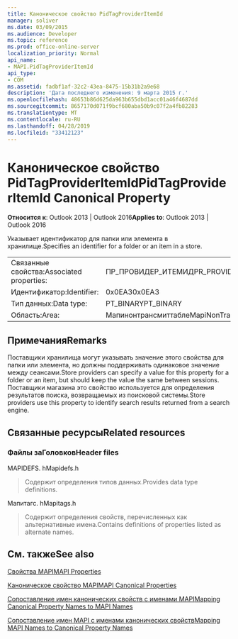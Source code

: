```yaml
---
title: Каноническое свойство PidTagProviderItemId
manager: soliver
ms.date: 03/09/2015
ms.audience: Developer
ms.topic: reference
ms.prod: office-online-server
localization_priority: Normal
api_name:
- MAPI.PidTagProviderItemId
api_type:
- COM
ms.assetid: fadbf1af-32c2-43ea-8475-15b31b2a9e68
description: 'Дата последнего изменения: 9 марта 2015 г.'
ms.openlocfilehash: 48653b86d625da963b655dbd1acc01a46f4687dd
ms.sourcegitcommit: 8657170d071f9bcf680aba50b9c07f2a4fb82283
ms.translationtype: MT
ms.contentlocale: ru-RU
ms.lasthandoff: 04/28/2019
ms.locfileid: "33412123"
---
```

# <a name="pidtagprovideritemid-canonical-property"></a><span data-ttu-id="3cdb3-103">Каноническое свойство PidTagProviderItemId</span><span class="sxs-lookup"><span data-stu-id="3cdb3-103">PidTagProviderItemId Canonical Property</span></span>

  
  
<span data-ttu-id="3cdb3-104">**Относится к**: Outlook 2013 | Outlook 2016</span><span class="sxs-lookup"><span data-stu-id="3cdb3-104">**Applies to**: Outlook 2013 | Outlook 2016</span></span> 
  
<span data-ttu-id="3cdb3-105">Указывает идентификатор для папки или элемента в хранилище.</span><span class="sxs-lookup"><span data-stu-id="3cdb3-105">Specifies an identifier for a folder or an item in a store.</span></span>
  
|||
|:-----|:-----|
|<span data-ttu-id="3cdb3-106">Связанные свойства:</span><span class="sxs-lookup"><span data-stu-id="3cdb3-106">Associated properties:</span></span>  <br/> |<span data-ttu-id="3cdb3-107">ПР_ПРОВИДЕР_ИТЕМИД</span><span class="sxs-lookup"><span data-stu-id="3cdb3-107">PR_PROVIDER_ITEMID</span></span>  <br/> |
|<span data-ttu-id="3cdb3-108">Идентификатор:</span><span class="sxs-lookup"><span data-stu-id="3cdb3-108">Identifier:</span></span>  <br/> |<span data-ttu-id="3cdb3-109">0x0EA3</span><span class="sxs-lookup"><span data-stu-id="3cdb3-109">0x0EA3</span></span>  <br/> |
|<span data-ttu-id="3cdb3-110">Тип данных:</span><span class="sxs-lookup"><span data-stu-id="3cdb3-110">Data type:</span></span>  <br/> |<span data-ttu-id="3cdb3-111">PT_BINARY</span><span class="sxs-lookup"><span data-stu-id="3cdb3-111">PT_BINARY</span></span>  <br/> |
|<span data-ttu-id="3cdb3-112">Область:</span><span class="sxs-lookup"><span data-stu-id="3cdb3-112">Area:</span></span>  <br/> |<span data-ttu-id="3cdb3-113">Мапинонтрансмиттабле</span><span class="sxs-lookup"><span data-stu-id="3cdb3-113">MapiNonTransmittable</span></span>  <br/> |
   
## <a name="remarks"></a><span data-ttu-id="3cdb3-114">Примечания</span><span class="sxs-lookup"><span data-stu-id="3cdb3-114">Remarks</span></span>

<span data-ttu-id="3cdb3-115">Поставщики хранилища могут указывать значение этого свойства для папки или элемента, но должны поддерживать одинаковое значение между сеансами.</span><span class="sxs-lookup"><span data-stu-id="3cdb3-115">Store providers can specify a value for this property for a folder or an item, but should keep the value the same between sessions.</span></span> <span data-ttu-id="3cdb3-116">Поставщики магазина это свойство используется для определения результатов поиска, возвращаемых из поисковой системы.</span><span class="sxs-lookup"><span data-stu-id="3cdb3-116">Store providers use this property to identify search results returned from a search engine.</span></span>
  
## <a name="related-resources"></a><span data-ttu-id="3cdb3-117">Связанные ресурсы</span><span class="sxs-lookup"><span data-stu-id="3cdb3-117">Related resources</span></span>

### <a name="header-files"></a><span data-ttu-id="3cdb3-118">Файлы заГоловков</span><span class="sxs-lookup"><span data-stu-id="3cdb3-118">Header files</span></span>

<span data-ttu-id="3cdb3-119">MAPIDEFS. h</span><span class="sxs-lookup"><span data-stu-id="3cdb3-119">Mapidefs.h</span></span>
  
> <span data-ttu-id="3cdb3-120">Содержит определения типов данных.</span><span class="sxs-lookup"><span data-stu-id="3cdb3-120">Provides data type definitions.</span></span>
    
<span data-ttu-id="3cdb3-121">Мапитагс. h</span><span class="sxs-lookup"><span data-stu-id="3cdb3-121">Mapitags.h</span></span>
  
> <span data-ttu-id="3cdb3-122">Содержит определения свойств, перечисленных как альтернативные имена.</span><span class="sxs-lookup"><span data-stu-id="3cdb3-122">Contains definitions of properties listed as alternate names.</span></span>
    
## <a name="see-also"></a><span data-ttu-id="3cdb3-123">См. также</span><span class="sxs-lookup"><span data-stu-id="3cdb3-123">See also</span></span>



[<span data-ttu-id="3cdb3-124">Свойства MAPI</span><span class="sxs-lookup"><span data-stu-id="3cdb3-124">MAPI Properties</span></span>](mapi-properties.md)
  
[<span data-ttu-id="3cdb3-125">Каноническое свойство MAPI</span><span class="sxs-lookup"><span data-stu-id="3cdb3-125">MAPI Canonical Properties</span></span>](mapi-canonical-properties.md)
  
[<span data-ttu-id="3cdb3-126">Сопоставление имен канонических свойств с именами MAPI</span><span class="sxs-lookup"><span data-stu-id="3cdb3-126">Mapping Canonical Property Names to MAPI Names</span></span>](mapping-canonical-property-names-to-mapi-names.md)
  
[<span data-ttu-id="3cdb3-127">Сопоставление имен MAPI с именами канонических свойств</span><span class="sxs-lookup"><span data-stu-id="3cdb3-127">Mapping MAPI Names to Canonical Property Names</span></span>](mapping-mapi-names-to-canonical-property-names.md)

